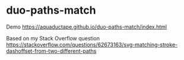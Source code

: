# duo-paths-match
Demo https://aquaductape.github.io/duo-paths-match/index.html

Based on my Stack Overflow question https://stackoverflow.com/questions/62673163/svg-matching-stroke-dashoffset-from-two-different-paths
